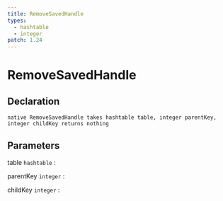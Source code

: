 ```yaml
---
title: RemoveSavedHandle
types:
  - hashtable
  - integer
patch: 1.24
---
```


# RemoveSavedHandle

## Declaration

```jass
native RemoveSavedHandle takes hashtable table, integer parentKey, integer childKey returns nothing
```

## Parameters
table `hashtable`
: 

parentKey `integer`
: 

childKey `integer`
: 
